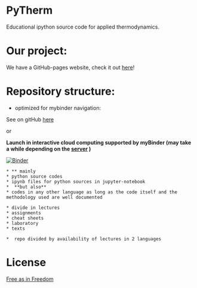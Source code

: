# PyTherm
Educational ipython source code for applied thermodynamics.

# Our project:
We have a GitHub-pages website, check it out [here]( https://iurisegtovich.github.io/PyTherm-applied-thermodynamics/ )!

# Repository structure:

  * optimized for mybinder navigation:

See on gitHub [here](https://iurisegtovich.github.io/PyTherm-applied-thermodynamics/blob/master/index.ipynb)

or

 **Launch in interactive cloud computing supported by myBinder (may take a while depending on the [server](http://docs.mybinder.org/faq) )**

[![Binder](http://mybinder.org/badge.svg)](http://mybinder.org:/repo/iurisegtovich/pytherm-applied-thermodynamics)

	* ** mainly
	* python source codes
	* ipynb files for python sources in jupyter-notebook
	*  **but also**
	* codes in any other language as long as the code itself and the methodology used are well documented

	* divide in lectures
	* assignments
	* cheat sheets
	* laboratory
	* texts

	*  repo divided by availability of lectures in 2 languages

# License
[Free as in Freedom ](https://www.gnu.org/licenses/quick-guide-gplv3.en.html)